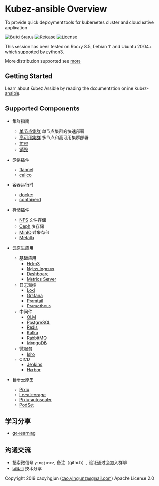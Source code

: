 # Kubez-ansible Overview

To provide quick deployment tools for kubernetes cluster and cloud native application

![Build Status][build-url]
[![Release][release-image]][release-url]
[![License][license-image]][license-url]

This session has been tested on Rocky 8.5, Debian 11 and Ubuntu 20.04+ which supported by python3.

More distribution supported see [more](https://github.com/gopixiu-io/kubez-ansible/tree/stable/tiger)

## Getting Started
Learn about Kubez Ansible by reading the documentation online [kubez-ansible](https://www.bilibili.com/video/BV1L84y1h7LE/).

## Supported Components
- 集群指南
  - [单节点集群](docs/install/all-in-one.md) 单节点集群的快速部署
  - [高可用集群](docs/install/multinode.md) 多节点和高可用集群部署
  - [扩容](docs/install/expansion.md)
  - [销毁](docs/install/destroy.md)

- 网络插件
  - [flannel](https://github.com/flannel-io/flannel)
  - [calico](https://github.com/projectcalico/calico)

- 容器运行时
  - [docker](https://github.com/docker)
  - [containerd](https://github.com/containerd/containerd)

- 存储插件
  - [NFS](docs/apply/nfs.md) 文件存储
  - [Ceph](docs/apply/ceph-guide.md) 块存储
  - [MinIO](docs/apply/minio.md) 对象存储
  - [Metallb](docs/apply/metallb.md)

- 云原生应用
  - 基础应用
    - [Helm3](docs/apply/helm3-guide.md)
    - [Nginx Ingress](docs/apply/ingress.md)
    - [Dashboard](docs/apply/dashboard.md)
    - [Metrics Server](docs/apply/metrics.md)
  - 日志监控
    - [Loki](docs/apply/loki.md)
    - [Grafana](docs/apply/grafana.md)
    - [Promtail](docs/apply/promtail.md)
    - [Prometheus](docs/apply/prometheus.md)
  - 中间件
    - [OLM](docs/paas/olm.md)
    - [PostgreSQL](docs/paas/postgres.md)
    - [Redis](docs/paas/redis.md)
    - [Kafka](docs/paas/kafka.md)
    - [RabbitMQ](docs/paas/rabbitmq.md)
    - [MongoDB](docs/paas/mongodb.md)
  - 微服务
    - [Isito](docs/apply/istio.md)
  - CICD
    - [Jenkins](docs/apply/jenkins.md)
    - [Harbor](docs/apply/harbor.md)

- 自研云原生
  - [Pixiu](https://github.com/caoyingjunz/pixiu)
  - [Localstorage](https://github.com/caoyingjunz/csi-driver-localstorage)
  - [Pixiu-autoscaler](https://github.com/caoyingjunz/pixiu-autoscaler)
  - [PodSet](https://github.com/caoyingjunz/podset-operator)

## 学习分享
- [go-learning](https://github.com/caoyingjunz/go-learning)

## 沟通交流
- 搜索微信号 `yingjuncz`, 备注（github）, 验证通过会加入群聊
- [bilibili](https://space.bilibili.com/3493104248162809?spm_id_from=333.1007.0.0) 技术分享

Copyright 2019 caoyingjun (cao.yingjunz@gmail.com) Apache License 2.0

[build-url]: https://github.com/gopixiu-io/kubez-ansible/actions/workflows/ci.yml/badge.svg
[release-image]: https://img.shields.io/badge/release-download-orange.svg
[release-url]: https://www.apache.org/licenses/LICENSE-2.0.html
[license-image]: https://img.shields.io/badge/license-Apache%202-4EB1BA.svg
[license-url]: https://www.apache.org/licenses/LICENSE-2.0.html
